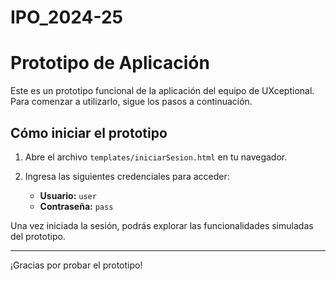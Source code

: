 # IPO_2024-25
# Prototipo de Aplicación

Este es un prototipo funcional de la aplicación del equipo de UXceptional. Para comenzar a utilizarlo, sigue los pasos a continuación.

## Cómo iniciar el prototipo

1. Abre el archivo `templates/iniciarSesion.html` en tu navegador.
2. Ingresa las siguientes credenciales para acceder:

   - **Usuario:** `user`  
   - **Contraseña:** `pass`

Una vez iniciada la sesión, podrás explorar las funcionalidades simuladas del prototipo.


---

¡Gracias por probar el prototipo!
